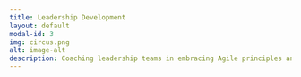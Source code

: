```yaml
---
title: Leadership Development
layout: default
modal-id: 3
img: circus.png
alt: image-alt
description: Coaching leadership teams in embracing Agile principles and creating an environment conducive to Agile practices.
---
```


